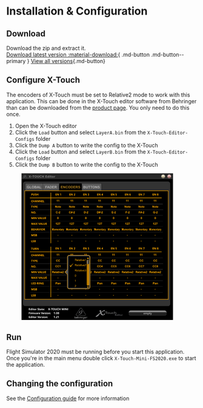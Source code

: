 # Installation & Configuration

## Download
Download the zip and extract it.  
[Download latest version :material-download:](https://github.com/maartentamboer/X-Touch-Mini-FS2020/releases/latest/download/X-Touch-Mini-FS2020.zip){ .md-button .md-button--primary }
[View all versions](https://github.com/maartentamboer/X-Touch-Mini-FS2020/releases){.md-button}

## Configure X-Touch
The encoders of X-Touch must be set to Relative2 mode to work with this application.
This can be done in the X-Touch editor software from Behringer than can be downloaded from the [product page](https://www.behringer.com/product.html?modelCode=P0B3M). You only need to do this once.

1. Open the X-Touch editor
1. Click the `Load` button and select `LayerA.bin` from the `X-Touch-Editor-Configs` folder
1. Click the `Dump A` button to write the config to the X-Touch
1. Click the `Load` button and select `LayerB.bin` from the `X-Touch-Editor-Configs` folder
1. Click the `Dump B` button to write the config to the X-Touch
<figure>
  <img src="../../img/x-touch-editor.png" width="400" />
</figure>

## Run
Flight Simulator 2020 must be running before you start this application. Once you're in the main menu double click `X-Touch-Mini-FS2020.exe` to start the application.

## Changing the configuration
See the [Configuration guide](../../configuration/general) for more information
